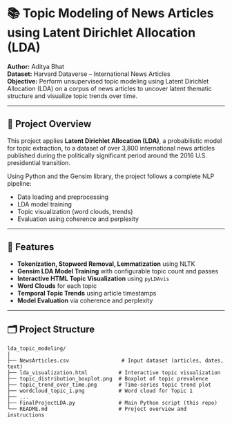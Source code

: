 # 📚 Topic Modeling of News Articles using Latent Dirichlet Allocation (LDA)

**Author:** Aditya Bhat  
**Dataset:** Harvard Dataverse – International News Articles  
**Objective:** Perform unsupervised topic modeling using Latent Dirichlet Allocation (LDA) on a corpus of news articles to uncover latent thematic structure and visualize topic trends over time.

---

## 🧠 Project Overview

This project applies **Latent Dirichlet Allocation (LDA)**, a probabilistic model for topic extraction, to a dataset of over 3,800 international news articles published during the politically significant period around the 2016 U.S. presidential transition.

Using Python and the Gensim library, the project follows a complete NLP pipeline:
- Data loading and preprocessing
- LDA model training
- Topic visualization (word clouds, trends)
- Evaluation using coherence and perplexity

---

## 🔧 Features

- **Tokenization, Stopword Removal, Lemmatization** using NLTK
- **Gensim LDA Model Training** with configurable topic count and passes
- **Interactive HTML Topic Visualization** using `pyLDAvis`
- **Word Clouds** for each topic
- **Temporal Topic Trends** using article timestamps
- **Model Evaluation** via coherence and perplexity

---

## 🗂️ Project Structure

```plaintext
lda_topic_modeling/
│
├── NewsArticles.csv                 # Input dataset (articles, dates, text)
├── lda_visualization.html          # Interactive topic visualization
├── topic_distribution_boxplot.png  # Boxplot of topic prevalence
├── topic_trend_over_time.png       # Time-series topic trend plot
├── wordcloud_topic_1.png           # Word cloud for Topic 1
├── ...
├── FinalProjectLDA.py              # Main Python script (this repo)
└── README.md                       # Project overview and instructions
